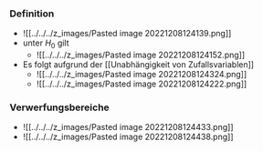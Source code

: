 ### Definition
+ ![[../../../z_images/Pasted image 20221208124139.png]]
+ unter $H_0$ gilt
	+ ![[../../../z_images/Pasted image 20221208124152.png]]
+ Es folgt aufgrund der [[Unabhängigkeit von Zufallsvariablen]]
	+ ![[../../../z_images/Pasted image 20221208124324.png]]
	+ ![[../../../z_images/Pasted image 20221208124222.png]]

### Verwerfungsbereiche
+ ![[../../../z_images/Pasted image 20221208124433.png]]
+ ![[../../../z_images/Pasted image 20221208124438.png]]